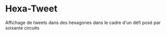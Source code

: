 # Hexa-Tweet
Affichage de tweets dans des hexagones dans le cadre d'un défi posé par soixante circuits
